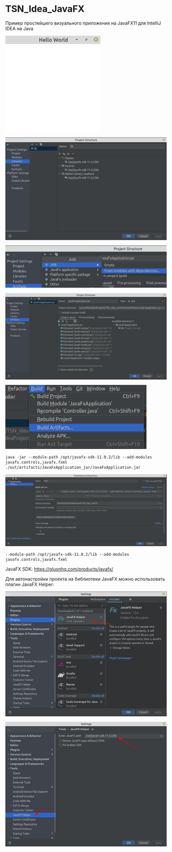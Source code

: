 # TSN_Idea_JavaFX
Пример простейшего визуального приложения на JavaFX11 для IntelliJ IDEA на Java

![screenshot](screenshot1.png)

![screenshot](screenshot2.png)

![screenshot](screenshot3-1.png)

![screenshot](screenshot3-2.png)

![screenshot](screenshot3-3.png)


```
java -jar --module-path /opt/javafx-sdk-11.0.2/lib --add-modules javafx.controls,javafx.fxml ./out/artifacts/JavaFxApplication_jar/JavaFxApplication.jar
```

![screenshot](screenshot4.png)

```
--module-path /opt/javafx-sdk-11.0.2/lib --add-modules javafx.controls,javafx.fxml
```

JavaFX SDK: https://gluonhq.com/products/javafx/

Для автонастройки проекта на библиотеки JavaFX можно использовать плагин JavaFX Helper:

![screenshot](screenshot5.png)

![screenshot](screenshot6.png)
